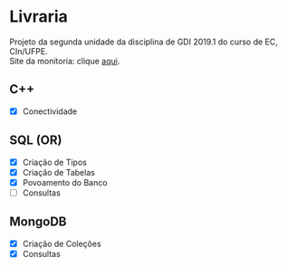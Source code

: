 # Livraria
Projeto da segunda unidade da disciplina de GDI 2019.1 do curso de EC, CIn/UFPE.
<br/>
Site da monitoria: clique [aqui](https://sites.google.com/a/cin.ufpe.br/if685ec/material).

## C++
- [x] Conectividade

## SQL (OR)
- [x] Criação de Tipos
- [x] Criação de Tabelas
- [x] Povoamento do Banco
- [ ] Consultas

## MongoDB
- [x] Criação de Coleções
- [x] Consultas
